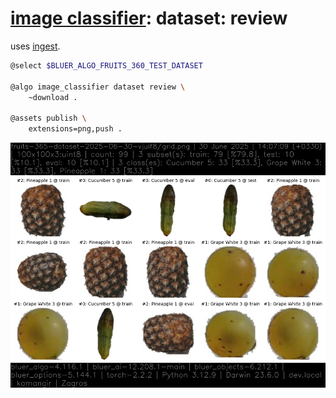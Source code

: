 # [image classifier](./image-classifier.md): dataset: review

uses [ingest](./image-classifier-dataset-ingest.md).

```bash
@select $BLUER_ALGO_FRUITS_360_TEST_DATASET

@algo image_classifier dataset review \
    ~download .

@assets publish \
    extensions=png,push .
```


![image](https://github.com/kamangir/assets/blob/main/fruits-365-dataset-2025-06-30-vjuif8/grid.png?raw=true)
